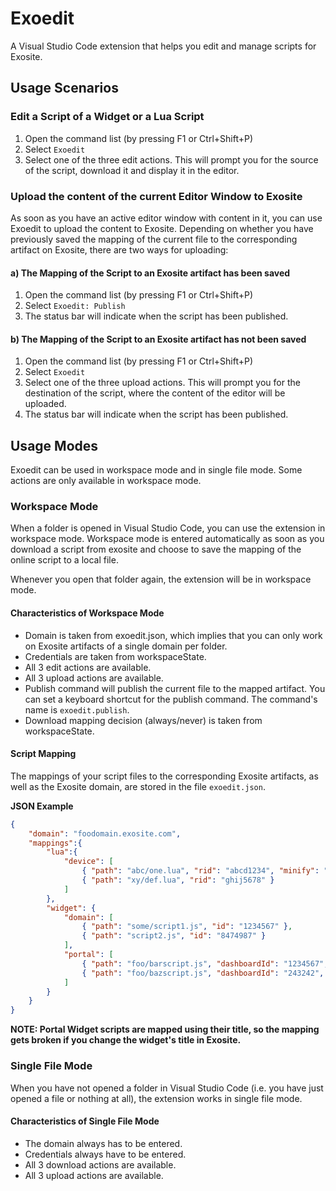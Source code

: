# Exoedit
A Visual Studio Code extension that helps you edit and manage scripts for Exosite.

## Usage Scenarios
### Edit a Script of a Widget or a Lua Script
1. Open the command list (by pressing F1 or Ctrl+Shift+P)
2. Select `Exoedit`
3. Select one of the three edit actions. This will prompt you for the source of the script, download it and display it in the editor.

### Upload the content of the current Editor Window to Exosite
As soon as you have an active editor window with content in it, you can use Exoedit to upload the content to Exosite. Depending on whether you have previously saved the mapping of the current file to the corresponding artifact on Exosite, there are two ways for uploading:

#### a) The Mapping of the Script to an Exosite artifact has been saved
1. Open the command list (by pressing F1 or Ctrl+Shift+P)
2. Select `Exoedit: Publish`
3. The status bar will indicate when the script has been published.

#### b) The Mapping of the Script to an Exosite artifact has not been saved
1. Open the command list (by pressing F1 or Ctrl+Shift+P)
2. Select `Exoedit`
3. Select one of the three upload actions. This will prompt you for the destination of the script, where the content of the editor will be uploaded.
4. The status bar will indicate when the script has been published.

## Usage Modes
Exoedit can be used in workspace mode and in single file mode. Some actions are only available in workspace mode.

### Workspace Mode
When a folder is opened in Visual Studio Code, you can use the extension in workspace mode. Workspace mode is entered automatically as soon as you download a script from exosite and choose to save the mapping of the online script to a local file.

Whenever you open that folder again, the extension will be in workspace mode.

#### Characteristics of Workspace Mode
* Domain is taken from exoedit.json, which implies that you can only work on Exosite artifacts of a single domain per folder.
* Credentials are taken from workspaceState.
* All 3 edit actions are available.
* All 3 upload actions are available.
* Publish command will publish the current file to the mapped artifact. You can set a keyboard shortcut for the publish command. The command's name is `exoedit.publish`.
* Download mapping decision (always/never) is taken from workspaceState.

#### Script Mapping
The mappings of your script files to the corresponding Exosite artifacts, as well as the Exosite domain, are stored in the file `exoedit.json`.

**JSON Example**
```json
{
    "domain": "foodomain.exosite.com",
    "mappings":{
        "lua":{
            "device": [
                { "path": "abc/one.lua", "rid": "abcd1234", "minify": "basic" },
                { "path": "xy/def.lua", "rid": "ghij5678" }
            ]
        },
        "widget": {
            "domain": [
                { "path": "some/script1.js", "id": "1234567" },
                { "path": "script2.js", "id": "8474987" }
            ],
            "portal": [
                { "path": "foo/barscript.js", "dashboardId": "1234567", "widgetTitle": "This is the title" },
                { "path": "foo/bazscript.js", "dashboardId": "243242", "widgetTitle": "Another title" }
            ]
        }
    }
}
```

**NOTE: Portal Widget scripts are mapped using their title, so the mapping gets broken if you change the widget's title in Exosite.**

### Single File Mode
When you have not opened a folder in Visual Studio Code (i.e. you have just opened a file or nothing at all), the extension works in single file mode.

#### Characteristics of Single File Mode
* The domain always has to be entered.
* Credentials always have to be entered.
* All 3 download actions are available.
* All 3 upload actions are available.

